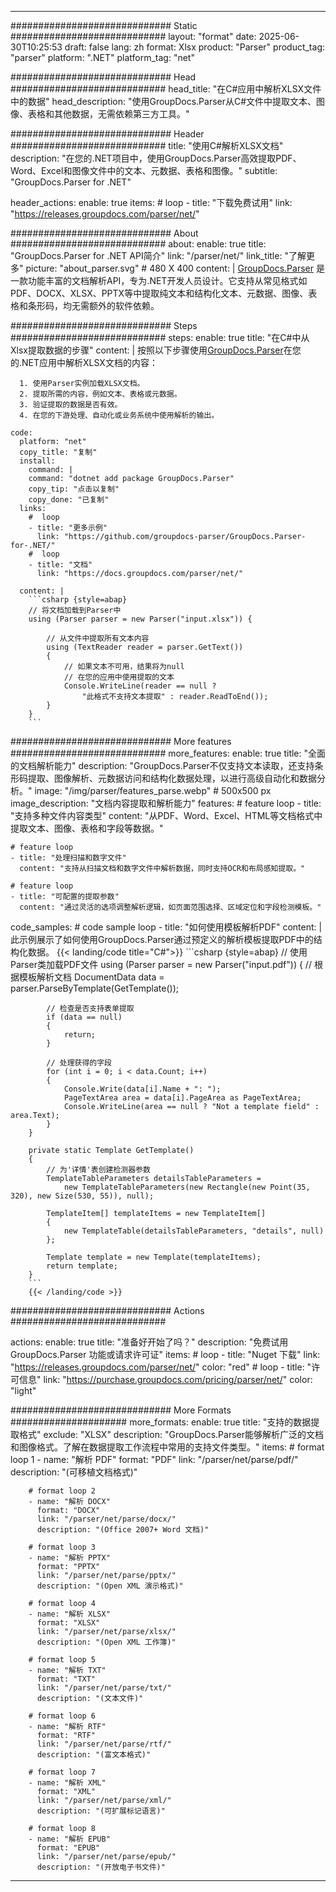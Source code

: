 


---
############################# Static ############################
layout: "format"
date:  2025-06-30T10:25:53
draft: false
lang: zh
format: Xlsx
product: "Parser"
product_tag: "parser"
platform: ".NET"
platform_tag: "net"

############################# Head ############################
head_title: "在C#应用中解析XLSX文件中的数据"
head_description: "使用GroupDocs.Parser从C#文件中提取文本、图像、表格和其他数据，无需依赖第三方工具。"

############################# Header ############################
title: "使用C#解析XLSX文档" 
description: "在您的.NET项目中，使用GroupDocs.Parser高效提取PDF、Word、Excel和图像文件中的文本、元数据、表格和图像。"
subtitle: "GroupDocs.Parser for .NET" 

header_actions:
  enable: true
  items:
    #  loop
    - title: "下载免费试用"
      link: "https://releases.groupdocs.com/parser/net/"
      
############################# About ############################
about:
    enable: true
    title: "GroupDocs.Parser for .NET API简介"
    link: "/parser/net/"
    link_title: "了解更多"
    picture: "about_parser.svg" # 480 X 400
    content: |
       [GroupDocs.Parser](/parser/net/) 是一款功能丰富的文档解析API，专为.NET开发人员设计。它支持从常见格式如PDF、DOCX、XLSX、PPTX等中提取纯文本和结构化文本、元数据、图像、表格和条形码，均无需额外的软件依赖。

############################# Steps ############################
steps:
    enable: true
    title: "在C#中从Xlsx提取数据的步骤"
    content: |
      按照以下步骤使用[GroupDocs.Parser](/parser/net/)在您的.NET应用中解析XLSX文档的内容：
      
      1. 使用Parser实例加载XLSX文档。
      2. 提取所需的内容，例如文本、表格或元数据。
      3. 验证提取的数据是否有效。
      4. 在您的下游处理、自动化或业务系统中使用解析的输出。
   
    code:
      platform: "net"
      copy_title: "复制"
      install:
        command: |
        command: "dotnet add package GroupDocs.Parser"
        copy_tip: "点击以复制"
        copy_done: "已复制"
      links:
        #  loop
        - title: "更多示例"
          link: "https://github.com/groupdocs-parser/GroupDocs.Parser-for-.NET/"
        #  loop
        - title: "文档"
          link: "https://docs.groupdocs.com/parser/net/"
          
      content: |
        ```csharp {style=abap}
        // 将文档加载到Parser中
        using (Parser parser = new Parser("input.xlsx")) {

            // 从文件中提取所有文本内容
            using (TextReader reader = parser.GetText()) 
            {
                // 如果文本不可用，结果将为null
                // 在您的应用中使用提取的文本
                Console.WriteLine(reader == null ? 
                    "此格式不支持文本提取" : reader.ReadToEnd());
            }
        }
        ```  

############################# More features ############################
more_features:
  enable: true
  title: "全面的文档解析能力"
  description: "GroupDocs.Parser不仅支持文本读取，还支持条形码提取、图像解析、元数据访问和结构化数据处理，以进行高级自动化和数据分析。"
  image: "/img/parser/features_parse.webp" # 500x500 px
  image_description: "文档内容提取和解析能力"
  features:
    # feature loop
    - title: "支持多种文件内容类型"
      content: "从PDF、Word、Excel、HTML等文档格式中提取文本、图像、表格和字段等数据。"

    # feature loop
    - title: "处理扫描和数字文件"
      content: "支持从扫描文档和数字文件中解析数据，同时支持OCR和布局感知提取。"

    # feature loop
    - title: "可配置的提取参数"
      content: "通过灵活的选项调整解析逻辑，如页面范围选择、区域定位和字段检测模板。"
      
  code_samples:
    # code sample loop
    - title: "如何使用模板解析PDF"
      content: |
        此示例展示了如何使用GroupDocs.Parser通过预定义的解析模板提取PDF中的结构化数据。
        {{< landing/code title="C#">}}
        ```csharp {style=abap}
        //  使用Parser类加载PDF文件
        using (Parser parser = new Parser("input.pdf"))
        {
            // 根据模板解析文档
            DocumentData data = parser.ParseByTemplate(GetTemplate());

            // 检查是否支持表单提取
            if (data == null)
            {
                return;
            }

            // 处理获得的字段
            for (int i = 0; i < data.Count; i++)
            {
                Console.Write(data[i].Name + ": ");
                PageTextArea area = data[i].PageArea as PageTextArea;
                Console.WriteLine(area == null ? "Not a template field" : area.Text);
            }
        }

        private static Template GetTemplate()
        {
            // 为'详情'表创建检测器参数
            TemplateTableParameters detailsTableParameters = 
                new TemplateTableParameters(new Rectangle(new Point(35, 320), new Size(530, 55)), null);

            TemplateItem[] templateItems = new TemplateItem[]
            {
                new TemplateTable(detailsTableParameters, "details", null)
            };

            Template template = new Template(templateItems);
            return template;
        }
        ```
        {{< /landing/code >}}


############################# Actions ############################

actions:
  enable: true
  title: "准备好开始了吗？"
  description: "免费试用 GroupDocs.Parser 功能或请求许可证"
  items:
    #  loop
    - title: "Nuget 下载"
      link: "https://releases.groupdocs.com/parser/net/"
      color: "red"
        #  loop
    - title: "许可信息"
      link: "https://purchase.groupdocs.com/pricing/parser/net/"
      color: "light"


############################# More Formats #####################
more_formats:
    enable: true
    title: "支持的数据提取格式"
    exclude: "XLSX"
    description: "GroupDocs.Parser能够解析广泛的文档和图像格式。了解在数据提取工作流程中常用的支持文件类型。"
    items: 
        # format loop 1
        - name: "解析 PDF"
          format: "PDF"
          link: "/parser/net/parse/pdf/"
          description: "(可移植文档格式)"
          
        # format loop 2
        - name: "解析 DOCX"
          format: "DOCX"
          link: "/parser/net/parse/docx/"
          description: "(Office 2007+ Word 文档)"
          
        # format loop 3
        - name: "解析 PPTX"
          format: "PPTX"
          link: "/parser/net/parse/pptx/"
          description: "(Open XML 演示格式)"
          
        # format loop 4
        - name: "解析 XLSX"
          format: "XLSX"
          link: "/parser/net/parse/xlsx/"
          description: "(Open XML 工作簿)"
          
        # format loop 5
        - name: "解析 TXT"
          format: "TXT"
          link: "/parser/net/parse/txt/"
          description: "(文本文件)"
          
        # format loop 6
        - name: "解析 RTF"
          format: "RTF"
          link: "/parser/net/parse/rtf/"
          description: "(富文本格式)"
          
        # format loop 7
        - name: "解析 XML"
          format: "XML"
          link: "/parser/net/parse/xml/"
          description: "(可扩展标记语言)"
          
        # format loop 8
        - name: "解析 EPUB"
          format: "EPUB"
          link: "/parser/net/parse/epub/"
          description: "(开放电子书文件)"
         
          

---